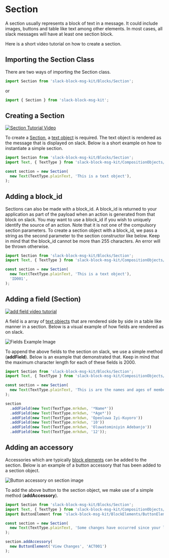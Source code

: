 # Section

A section usually represents a block of text in a message. It could include images, buttons and table like text among other elements. In most cases, all slack messages will have at least one section block.

Here is a short video tutorial on how to create a section.

## Importing the Section Class

There are two ways of importing the Section class.

```javascript
import Section from 'slack-block-msg-kit/Blocks/Section';
```

or

```javascript
import { Section } from 'slack-block-msg-kit';
```

## Creating a Section

[![Section Tutorial Video](https://res.cloudinary.com/iyikuyoro/image/upload/v1565897966/slack-block-msg-kit/Untitled_presentation.png)](https://www.youtube.com/watch?v=54cOgOYAsjE)

To create a [Section](https://api.slack.com/reference/messaging/blocks#section), a [text object](https://github.com/IyiKuyoro/slack-block-msg-kit/blob/master/docs/CompositionObject/Text.md) is required. The text object is rendered as the message that is displayed on slack. Below is a short example on how to instantiate a simple section.

```javascript
import Section from 'slack-block-msg-kit/Blocks/Section';
import Text, { TextType } from 'slack-block-msg-kit/CompositionObjects/Text';

const section = new Section(
  new Text(TextType.plainText, 'This is a text object'),
);
```

## Adding a block_id

Sections can also be made with a block_id. A block_id is returned to your application as part of the payload when an action is generated from that block on slack. You may want to use a block_id if you wish to uniquely identify the source of an action. Note that it is not one of the compulsory section parameters. To create a section object with a block_id, we pass a string as the second parameter to the section constructor like below. Keep in mind that the block_id cannot be more than 255 characters. An error will be thrown otherwise.

```javascript
import Section from 'slack-block-msg-kit/Blocks/Section';
import Text, { TextType } from 'slack-block-msg-kit/CompositionObjects/Text';

const section = new Section(
  new Text(TextType.plainText, 'This is a text object'),
  'ID001',
);
```

## Adding a field (Section)

[![add field video tutorial](https://res.cloudinary.com/iyikuyoro/image/upload/v1566061569/slack-block-msg-kit/add_field.png)](https://youtu.be/L5tbt1kYvs8)

A field is a array of [text objects](https://github.com/IyiKuyoro/slack-block-msg-kit/blob/master/docs/CompositionObject/Text.md) that are rendered side by side in a table like manner in a section. Below is a visual example of how fields are rendered as on slack.

![Fields Example Image](https://res.cloudinary.com/iyikuyoro/image/upload/v1562519506/slack-block-msg-kit/Screenshot_2019-07-07_at_6.11.12_PM.png)

To append the above fields to the section on slack, we use a simple method (**addField**). Below is an example that demonstrated that. Keep in mind that the maximum character length for each of these fields is 2000.

```javascript
import Section from 'slack-block-msg-kit/Blocks/Section';
import Text, { TextType } from 'slack-block-msg-kit/CompositionObjects/Text';

const section = new Section(
  new Text(TextType.plainText, 'This is are the names and ages of members of this channel. :smile:')
);

section
  .addField(new Text(TextType.mrkdwn, '*Name*'))
  .addField(new Text(TextType.mrkdwn, '*Age*'))
  .addField(new Text(TextType.mrkdwn, 'Opeoluwa Iyi-Kuyoro'))
  .addField(new Text(TextType.mrkdwn, '10'))
  .addField(new Text(TextType.mrkdwn, 'Oluwatominiyin Adebanjo'))
  .addField(new Text(TextType.mrkdwn, '12'));
```

## Adding an accessory

Accessories which are typically [block elements](https://github.com/IyiKuyoro/slack-block-msg-kit/blob/master/docs/BlockElements/BlockElements.md) can be added to the section. Below is an example of a button accessory that has been added to a section object.

![Button accessory on section image](https://res.cloudinary.com/iyikuyoro/image/upload/v1562519902/slack-block-msg-kit/Screenshot_2019-07-07_at_6.18.07_PM.png)

To add the above button to the section object, we make use of a simple method (**addAccessory**).

```javascript
import Section from 'slack-block-msg-kit/Blocks/Section';
import Text, { TextType } from 'slack-block-msg-kit/CompositionObjects/Text';
import ButtonElement from 'slack-block-msg-kit/BlockElements/ButtonElement';

const section = new Section(
  new Text(TextType.plainText, 'Some changes have occurred since your last login')
);

section.addAccessory(
  new ButtonElement('View Changes', 'ACT001')
);
```
